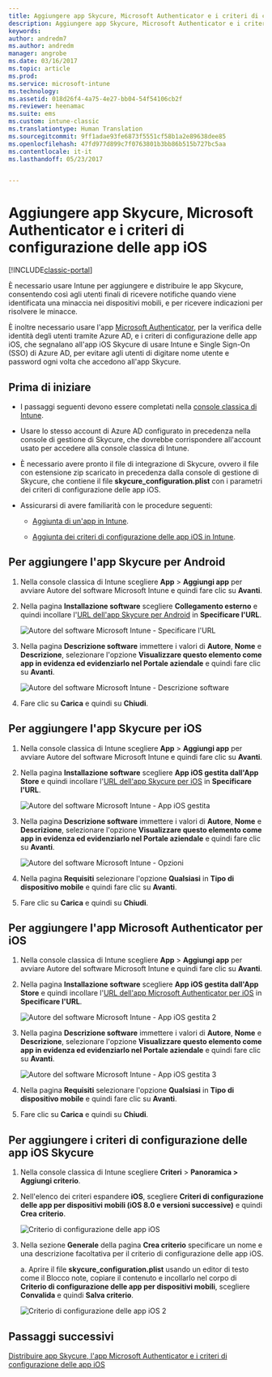 ```yaml
---
title: Aggiungere app Skycure, Microsoft Authenticator e i criteri di configurazione delle app iOS | Microsoft Docs
description: Aggiungere app Skycure, Microsoft Authenticator e i criteri di configurazione delle app iOS nella console classica di Intune.
keywords: 
author: andredm7
ms.author: andredm
manager: angrobe
ms.date: 03/16/2017
ms.topic: article
ms.prod: 
ms.service: microsoft-intune
ms.technology: 
ms.assetid: 018d26f4-4a75-4e27-bb04-54f54106cb2f
ms.reviewer: heenamac
ms.suite: ems
ms.custom: intune-classic
ms.translationtype: Human Translation
ms.sourcegitcommit: 9ff1adae93fe6873f5551cf58b1a2e89638dee85
ms.openlocfilehash: 47fd977d899c7f0763801b3bb86b515b727bc5aa
ms.contentlocale: it-it
ms.lasthandoff: 05/23/2017


---
```


# <a name="add-skycure-apps-microsoft-authenticator-app-and-ios-configuration-policy"></a>Aggiungere app Skycure, Microsoft Authenticator e i criteri di configurazione delle app iOS

[!INCLUDE[classic-portal](../includes/classic-portal.md)]

È necessario usare Intune per aggiungere e distribuire le app Skycure, consentendo così agli utenti finali di ricevere notifiche quando viene identificata una minaccia nei dispositivi mobili, e per ricevere indicazioni per risolvere le minacce.

È inoltre necessario usare l'app [Microsoft Authenticator](https://docs.microsoft.com/azure/multi-factor-authentication/end-user/microsoft-authenticator-app-how-to), per la verifica delle identità degli utenti tramite Azure AD, e i criteri di configurazione delle app iOS, che segnalano all'app iOS Skycure di usare Intune e Single Sign-On (SSO) di Azure AD, per evitare agli utenti di digitare nome utente e password ogni volta che accedono all'app Skycure.

## <a name="before-you-begin"></a>Prima di iniziare

-   I passaggi seguenti devono essere completati nella [console classica di Intune](https://manage.microsoft.com/).

-   Usare lo stesso account di Azure AD configurato in precedenza nella console di gestione di Skycure, che dovrebbe corrispondere all'account usato per accedere alla console classica di Intune.

-   È necessario avere pronto il file di integrazione di Skycure, ovvero il file con estensione zip scaricato in precedenza dalla console di gestione di Skycure, che contiene il file **skycure\_configuration.plist** con i parametri dei criteri di configurazione delle app iOS.

-   Assicurarsi di avere familiarità con le procedure seguenti:

    -   [Aggiunta di un'app in Intune](/intune-classic/deploy-use/add-apps).

    -   [Aggiunta dei criteri di configurazione delle app iOS in Intune](/intune-classic/deploy-use/configure-ios-apps-with-mobile-app-configuration-policies-in-microsoft-intune).

## <a name="to-add-the-skycure-app-for-android"></a>Per aggiungere l'app Skycure per Android

1.  Nella console classica di Intune scegliere **App** &gt; **Aggiungi app** per avviare Autore del software Microsoft Intune e quindi fare clic su **Avanti**.

2.  Nella pagina **Installazione software** scegliere **Collegamento esterno** e quindi incollare l'[URL dell'app Skycure per Android](https://play.google.com/store/apps/details?id=com.skycure.skycure) in **Specificare l'URL**.

    ![Autore del software Microsoft Intune - Specificare l'URL](../media/mtp/skycure-add-apps-1.png)

3.  Nella pagina **Descrizione software** immettere i valori di **Autore**, **Nome** e **Descrizione**, selezionare l'opzione **Visualizzare questo elemento come app in evidenza ed evidenziarlo nel Portale aziendale** e quindi fare clic su **Avanti**.

    ![Autore del software Microsoft Intune - Descrizione software](../media/mtp/skycure-add-apps-2.png)

4.  Fare clic su **Carica** e quindi su **Chiudi**.

## <a name="to-add-the-skycure-app-for-ios"></a>Per aggiungere l'app Skycure per iOS

1.  Nella console classica di Intune scegliere **App** &gt; **Aggiungi app** per avviare Autore del software Microsoft Intune e quindi fare clic su **Avanti**.

2.  Nella pagina **Installazione software** scegliere **App iOS gestita dall'App Store** e quindi incollare l'[URL dell'app Skycure per iOS](https://itunes.apple.com/us/app/skycure/id695620821?mt=8) in **Specificare l'URL**.

    ![Autore del software Microsoft Intune - App iOS gestita](../media/mtp/skycure-add-apps-3.png)

3.  Nella pagina **Descrizione software** immettere i valori di **Autore**, **Nome** e **Descrizione**, selezionare l'opzione **Visualizzare questo elemento come app in evidenza ed evidenziarlo nel Portale aziendale** e quindi fare clic su **Avanti**.

    ![Autore del software Microsoft Intune - Opzioni](../media/mtp/skycure-add-apps-4.png)

4.  Nella pagina **Requisiti** selezionare l'opzione **Qualsiasi** in **Tipo di dispositivo mobile** e quindi fare clic su **Avanti**.

5.  Fare clic su **Carica** e quindi su **Chiudi**.

## <a name="to-add-the-microsoft-authenticator-app-for-ios"></a>Per aggiungere l'app Microsoft Authenticator per iOS

1.  Nella console classica di Intune scegliere **App** &gt; **Aggiungi app** per avviare Autore del software Microsoft Intune e quindi fare clic su **Avanti**.

2.  Nella pagina **Installazione software** scegliere **App iOS gestita dall'App Store** e quindi incollare l'[URL dell'app Microsoft Authenticator per iOS](https://itunes.apple.com/us/app/microsoft-authenticator/id983156458?mt=8) in **Specificare l'URL**.

    ![Autore del software Microsoft Intune - App iOS gestita 2](../media/mtp/skycure-add-apps-5.png)

3.  Nella pagina **Descrizione software** immettere i valori di **Autore**, **Nome** e **Descrizione**, selezionare l'opzione **Visualizzare questo elemento come app in evidenza ed evidenziarlo nel Portale aziendale** e quindi fare clic su **Avanti**.

    ![Autore del software Microsoft Intune - App iOS gestita 3](../media/mtp/skycure-add-apps-6.png)

4.  Nella pagina **Requisiti** selezionare l'opzione **Qualsiasi** in **Tipo di dispositivo mobile** e quindi fare clic su **Avanti**.

5.  Fare clic su **Carica** e quindi su **Chiudi**.

## <a name="to-add-the-skycure-ios-app-configuration-policy"></a>Per aggiungere i criteri di configurazione delle app iOS Skycure

1.  Nella console classica di Intune scegliere **Criteri** &gt; **Panoramica &gt; Aggiungi criterio**.

2.  Nell'elenco dei criteri espandere **iOS**, scegliere **Criteri di configurazione delle app per dispositivi mobili (iOS 8.0 e versioni successive)** e quindi **Crea criterio**.

    ![Criterio di configurazione delle app iOS](../media/mtp/skycure-add-apps-7.png)

3.  Nella sezione **Generale** della pagina **Crea criterio** specificare un nome e una descrizione facoltativa per il criterio di configurazione delle app iOS.

    a.  Aprire il file **skycure\_configuration.plist** usando un editor di testo come il Blocco note, copiare il contenuto e incollarlo nel corpo di **Criterio di configurazione delle app per dispositivi mobili**, scegliere **Convalida** e quindi **Salva criterio**.

       ![Criterio di configurazione delle app iOS 2](../media/mtp/skycure-add-apps-8.png)

## <a name="next-steps"></a>Passaggi successivi

[Distribuire app Skycure, l'app Microsoft Authenticator e i criteri di configurazione delle app iOS](/intune-classic/deploy-use/deploy-skycure-apps-microsoft-authenticator-app-and-ios-app-configuration-policy)

